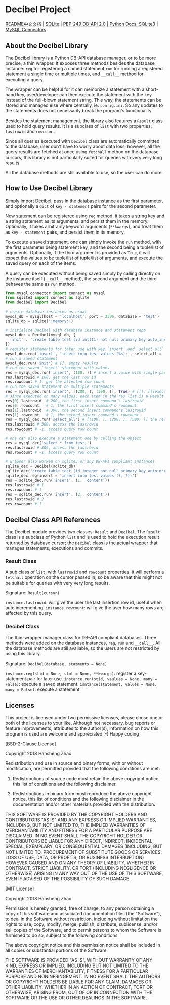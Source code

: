 # Decibel Project #

[README中文文档](README.zh-CN.md) | [SQLite](https://sqlite.org/) | [PEP-249 DB-API 2.0](https://www.python.org/dev/peps/pep-0249/) | [Python Docs: SQLite3](https://docs.python.org/3/library/sqlite3.html) | [MySQL Connectors](https://www.mysql.com/products/connector/)

## About the Decibel Library ##

The Decibel library is a Python DB-API database manager, or to be more precise, a thin wrapper. It exposes three methods besides the database instance: `reg` for registering a named statement,`run` for running a registered statement a single time or multiple times, and `__call__` method for executing a query.

The wrapper can be helpful for it can memorize a statement with a short-hand key, user/developer can then execute the statement with the key instead of the full-blown statement string. This way, the statements can be stored and managed else where centrally, ie. `config.ini`. So any updates to the statements does not necessarily break the program's functionality.

Besides the statement management, the library also features a `Result` class used to hold query results. It is a subclass of `list` with two properties: `lastrowid` and `rowcount`.

Since all queries executed with `Decibel` class are automatically committed to the database, user don't have to worry about data loss; however, all the query results are fetched at once using `fetchall` method on the database cursors, this library is not particularly suited for queries with very very long results.

All the database methods are still available to use, so the user can do more.

## How to Use Decibel Library ##

Simply import Decibel, pass in the database instance as the first parameter, and optionally a `dict` of `key - statement` pairs for the second parameter.

New statement can be registered using `reg` method, it takes a string key and a string statement as its arguments, and persist them in the memory. Optionally, it takes arbitrarily keyword arguments (`**kwargs`), and treat them as `key - statement` pairs, and persist them in its memory.

To execute a saved statement, one can simply invoke the `run` method, with the first parameter being statement key, and the second being a tuple/list of arguments. Optionally, if the third argument is provided as `True`, it will expect the values to be tuple/list of tuple/list of arguments, and execute the saved query on each of the items.

A query can be executed without being saved simply by calling directly on the instance itself (`__call__` method), the second argument and the third behaves the same as `run` method. 

```python
from mysql.connector import connect as mysql
from sqlite3 import connect as sqlite
from decibel import Decibel

# create database instances as usual
mysql_db = mysql(host = 'localhost', port = 3306, database = 'test')
sqlite_db = sqlite(':memory:')

# initialize Decibel with database instance and statement repo
mysql_dec = Decibel(mysql_db, {
  'init' : 'create table test (id int(11) not null primary key auto_increment);'
})
# register statements for later use with key `insert` and `select_all`
mysql_dec.reg('insert', 'insert into test values (%s);', select_all = 'select * from test;')
# run a saved statement
mysql_dec.run('init') # [], empty results
# run the saved `insert` statement with values
res = mysql_dec.run('insert', (100, )) # insert a value with single parameter
res.lastrowid # 100, get the last row id
res.rowcount # 1, get the affected row count
# run the saved statement on multiple statements
res = mysql_dec.run('insert', [(200, ), (300, )], True) # [[], []]execute many/insert many
# since executed on many values, each item in the res list is a Result object
res[0].lastrowid  # 200, the first insert command's lastrowid
res[0].rowcount   # 1, the first insert command's rowcount
res[1].lastrowid  # 300, the second insert command's lastrowid
res[1].rowcount   # 1, the second insert command's rowcount
res = mysql_dec.run('select_all') # [(100, ), (200, ), (300, )] the results
res.lastrowid # 300, access the lastrowid
res.rowcount # -1, access query row count

# one can also execute a statement one by calling the object
res = mysql_dec('select * from test;')
res.lastrowid # 300, access the lastrowid
res.rowcount # -1, access query row count

# wrapper also worked on sqlite3 or any DB-API compliant instances
sqlite_dec = Decibel(sqlite_db)
sqlite_dec('create table test (id integer not null primary key autoincrement, co);')
sqlite_dec.reg(insert = 'insert into test values (?, ?);')
res = sqlite_dec.run('insert', (1, 'content'))
res.lastrowid # 1
res.rowcount # 1
res = sqlite_dec.run('insert', (2, 'content'))
res.lastrowid # 2
res.rowcount # 1
```

## Decibel Class API References ##

The Decibel module provides two classes: `Result` and `Decibel`. The `Result` class is a subclass of Python `list` and is used to hold the execution result returned by database cursor; the `Decibel` class is the actual wrapper that manages statements, executions and commits.

### Result Class ###

A sub class of `list`, with `lastrowid` and `rowcount` properties. it will perform a `fetchall` operation on the cursor passed in, so be aware that this might not be suitable for queries with very very long results.

Signature: `Result(cursor)`

`instance.lastrowid`: will give the user the last insertion row id, useful when auto incrementing.
`instance.rowcount`: will give the user how many rows are affected by this query.

### Decibel Class ###

The thin-wrapper manager class for DB-API compliant databases. Three methods were added on the database instances, `reg`, `run` and `__call__`. All the database methods are still available, so the users are not restricted by using this library.

Signature: `Decibel(database, statments = None)`

`instance.reg(stid = None, stmt = None, **kwargs)`: register a key-statement pair for later use.
`instance.run(stid, vaulues = None, many = False)`: execute a saved statement.
`isntance(statement, values = None, many = False)`: execute a statement.

## Licenses ##

This project is licensed under two permissive licenses, please chose one or both of the licenses to your like. Although not necessary, bug reports or feature improvements, attributes to the author(s), information on how this program is used are welcome and appreciated :-) Happy coding 

[BSD-2-Clause License]

Copyright 2018 Hansheng Zhao

Redistribution and use in source and binary forms, with or without modification, are permitted provided that the following conditions are met:

1. Redistributions of source code must retain the above copyright notice, this list of conditions and the following disclaimer.

2. Redistributions in binary form must reproduce the above copyright notice, this list of conditions and the following disclaimer in the documentation and/or other materials provided with the distribution.

THIS SOFTWARE IS PROVIDED BY THE COPYRIGHT HOLDERS AND CONTRIBUTORS "AS IS" AND ANY EXPRESS OR IMPLIED WARRANTIES, INCLUDING, BUT NOT LIMITED TO, THE IMPLIED WARRANTIES OF MERCHANTABILITY AND FITNESS FOR A PARTICULAR PURPOSE ARE DISCLAIMED. IN NO EVENT SHALL THE COPYRIGHT HOLDER OR CONTRIBUTORS BE LIABLE FOR ANY DIRECT, INDIRECT, INCIDENTAL, SPECIAL, EXEMPLARY, OR CONSEQUENTIAL DAMAGES (INCLUDING, BUT NOT LIMITED TO, PROCUREMENT OF SUBSTITUTE GOODS OR SERVICES; LOSS OF USE, DATA, OR PROFITS; OR BUSINESS INTERRUPTION) HOWEVER CAUSED AND ON ANY THEORY OF LIABILITY, WHETHER IN CONTRACT, STRICT LIABILITY, OR TORT (INCLUDING NEGLIGENCE OR OTHERWISE) ARISING IN ANY WAY OUT OF THE USE OF THIS SOFTWARE, EVEN IF ADVISED OF THE POSSIBILITY OF SUCH DAMAGE.

[MIT License]

Copyright 2018 Hansheng Zhao

Permission is hereby granted, free of charge, to any person obtaining a copy of this software and associated documentation files (the "Software"), to deal in the Software without restriction, including without limitation the rights to use, copy, modify, merge, publish, distribute, sublicense, and/or sell copies of the Software, and to permit persons to whom the Software is furnished to do so, subject to the following conditions:

The above copyright notice and this permission notice shall be included in all copies or substantial portions of the Software.

THE SOFTWARE IS PROVIDED "AS IS", WITHOUT WARRANTY OF ANY KIND, EXPRESS OR IMPLIED, INCLUDING BUT NOT LIMITED TO THE WARRANTIES OF MERCHANTABILITY, FITNESS FOR A PARTICULAR PURPOSE AND NONINFRINGEMENT. IN NO EVENT SHALL THE AUTHORS OR COPYRIGHT HOLDERS BE LIABLE FOR ANY CLAIM, DAMAGES OR OTHER LIABILITY, WHETHER IN AN ACTION OF CONTRACT, TORT OR OTHERWISE, ARISING FROM, OUT OF OR IN CONNECTION WITH THE SOFTWARE OR THE USE OR OTHER DEALINGS IN THE SOFTWARE.

